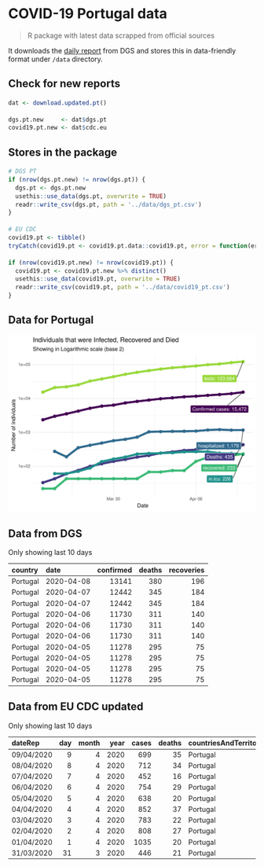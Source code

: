 COVID-19 Portugal data
================

> R package with latest data scrapped from official sources

It downloads the [daily
report](https://covid19.min-saude.pt/relatorio-de-situacao/) from DGS
and stores this in data-friendly format under `/data` directory.

## Check for new reports

``` r
dat <- download.updated.pt()

dgs.pt.new     <- dat$dgs.pt
covid19.pt.new <- dat$cdc.eu
```

## Stores in the package

``` r
# DGS PT
if (nrow(dgs.pt.new) != nrow(dgs.pt)) {
  dgs.pt <- dgs.pt.new
  usethis::use_data(dgs.pt, overwrite = TRUE)
  readr::write_csv(dgs.pt, path = '../data/dgs_pt.csv')
}

# EU CDC
covid19.pt <- tibble()
tryCatch(covid19.pt <- covid19.pt.data::covid19.pt, error = function(err) { })

if (nrow(covid19.pt.new) != nrow(covid19.pt)) {
  covid19.pt <- covid19.pt.new %>% distinct()
  usethis::use_data(covid19.pt, overwrite = TRUE)
  readr::write_csv(covid19.pt, path = '../data/covid19_pt.csv')
}
```

## Data for Portugal

![](README_files/figure-gfm/unnamed-chunk-4-1.svg)<!-- -->

## Data from DGS

Only showing last 10 days

| country  | date       | confirmed | deaths | recoveries |
| :------- | :--------- | --------: | -----: | ---------: |
| Portugal | 2020-04-08 |     13141 |    380 |        196 |
| Portugal | 2020-04-07 |     12442 |    345 |        184 |
| Portugal | 2020-04-07 |     12442 |    345 |        184 |
| Portugal | 2020-04-06 |     11730 |    311 |        140 |
| Portugal | 2020-04-06 |     11730 |    311 |        140 |
| Portugal | 2020-04-06 |     11730 |    311 |        140 |
| Portugal | 2020-04-05 |     11278 |    295 |         75 |
| Portugal | 2020-04-05 |     11278 |    295 |         75 |
| Portugal | 2020-04-05 |     11278 |    295 |         75 |
| Portugal | 2020-04-05 |     11278 |    295 |         75 |

## Data from EU CDC updated

Only showing last 10
days

| dateRep    | day | month | year | cases | deaths | countriesAndTerritories | geoId | countryterritoryCode | popData2018 |
| :--------- | --: | ----: | ---: | ----: | -----: | :---------------------- | :---- | :------------------- | ----------: |
| 09/04/2020 |   9 |     4 | 2020 |   699 |     35 | Portugal                | PT    | PRT                  |    10281762 |
| 08/04/2020 |   8 |     4 | 2020 |   712 |     34 | Portugal                | PT    | PRT                  |    10281762 |
| 07/04/2020 |   7 |     4 | 2020 |   452 |     16 | Portugal                | PT    | PRT                  |    10281762 |
| 06/04/2020 |   6 |     4 | 2020 |   754 |     29 | Portugal                | PT    | PRT                  |    10281762 |
| 05/04/2020 |   5 |     4 | 2020 |   638 |     20 | Portugal                | PT    | PRT                  |    10281762 |
| 04/04/2020 |   4 |     4 | 2020 |   852 |     37 | Portugal                | PT    | PRT                  |    10281762 |
| 03/04/2020 |   3 |     4 | 2020 |   783 |     22 | Portugal                | PT    | PRT                  |    10281762 |
| 02/04/2020 |   2 |     4 | 2020 |   808 |     27 | Portugal                | PT    | PRT                  |    10281762 |
| 01/04/2020 |   1 |     4 | 2020 |  1035 |     20 | Portugal                | PT    | PRT                  |    10281762 |
| 31/03/2020 |  31 |     3 | 2020 |   446 |     21 | Portugal                | PT    | PRT                  |    10281762 |
